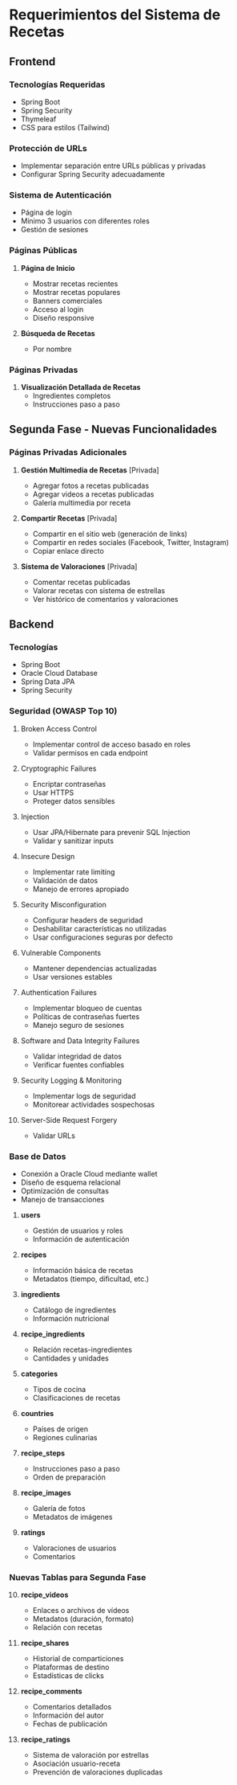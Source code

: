 # Requerimientos del Sistema de Recetas

## Frontend

### Tecnologías Requeridas
- Spring Boot
- Spring Security
- Thymeleaf
- CSS para estilos (Tailwind)

### Protección de URLs
- Implementar separación entre URLs públicas y privadas
- Configurar Spring Security adecuadamente

### Sistema de Autenticación
- Página de login
- Mínimo 3 usuarios con diferentes roles
- Gestión de sesiones

### Páginas Públicas
1. **Página de Inicio**
   - Mostrar recetas recientes
   - Mostrar recetas populares
   - Banners comerciales
   - Acceso al login
   - Diseño responsive

2. **Búsqueda de Recetas**
   - Por nombre


### Páginas Privadas
1. **Visualización Detallada de Recetas**
   - Ingredientes completos
   - Instrucciones paso a paso

## Segunda Fase - Nuevas Funcionalidades

### Páginas Privadas Adicionales
1. **Gestión Multimedia de Recetas** [Privada]
   - Agregar fotos a recetas publicadas
   - Agregar videos a recetas publicadas
   - Galería multimedia por receta

2. **Compartir Recetas** [Privada]
   - Compartir en el sitio web (generación de links)
   - Compartir en redes sociales (Facebook, Twitter, Instagram)
   - Copiar enlace directo

3. **Sistema de Valoraciones** [Privada]
   - Comentar recetas publicadas
   - Valorar recetas con sistema de estrellas
   - Ver histórico de comentarios y valoraciones

## Backend

### Tecnologías
- Spring Boot
- Oracle Cloud Database
- Spring Data JPA
- Spring Security

### Seguridad (OWASP Top 10)
1. Broken Access Control
   - Implementar control de acceso basado en roles
   - Validar permisos en cada endpoint

2. Cryptographic Failures
   - Encriptar contraseñas
   - Usar HTTPS
   - Proteger datos sensibles

3. Injection
   - Usar JPA/Hibernate para prevenir SQL Injection
   - Validar y sanitizar inputs

4. Insecure Design
   - Implementar rate limiting
   - Validación de datos
   - Manejo de errores apropiado

5. Security Misconfiguration
   - Configurar headers de seguridad
   - Deshabilitar características no utilizadas
   - Usar configuraciones seguras por defecto

6. Vulnerable Components
   - Mantener dependencias actualizadas
   - Usar versiones estables

7. Authentication Failures
   - Implementar bloqueo de cuentas
   - Políticas de contraseñas fuertes
   - Manejo seguro de sesiones

8. Software and Data Integrity Failures
   - Validar integridad de datos
   - Verificar fuentes confiables

9. Security Logging & Monitoring
   - Implementar logs de seguridad
   - Monitorear actividades sospechosas

10. Server-Side Request Forgery
    - Validar URLs

### Base de Datos
- Conexión a Oracle Cloud mediante wallet
- Diseño de esquema relacional
- Optimización de consultas
- Manejo de transacciones

1. **users**
   - Gestión de usuarios y roles
   - Información de autenticación

2. **recipes**
   - Información básica de recetas
   - Metadatos (tiempo, dificultad, etc.)

3. **ingredients**
   - Catálogo de ingredientes
   - Información nutricional

4. **recipe_ingredients**
   - Relación recetas-ingredientes
   - Cantidades y unidades

5. **categories**
   - Tipos de cocina
   - Clasificaciones de recetas

6. **countries**
   - Países de origen
   - Regiones culinarias

7. **recipe_steps**
   - Instrucciones paso a paso
   - Orden de preparación

8. **recipe_images**
   - Galería de fotos
   - Metadatos de imágenes

9. **ratings**
   - Valoraciones de usuarios
   - Comentarios

### Nuevas Tablas para Segunda Fase

10. **recipe_videos**
    - Enlaces o archivos de vídeos
    - Metadatos (duración, formato)
    - Relación con recetas

11. **recipe_shares**
    - Historial de comparticiones
    - Plataformas de destino
    - Estadísticas de clicks

12. **recipe_comments**
    - Comentarios detallados
    - Información del autor
    - Fechas de publicación

13. **recipe_ratings**
    - Sistema de valoración por estrellas
    - Asociación usuario-receta
    - Prevención de valoraciones duplicadas 